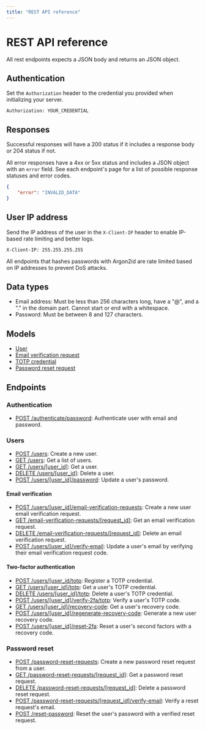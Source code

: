 ```yaml
---
title: "REST API reference"
---
```


# REST API reference

All rest endpoints expects a JSON body and returns an JSON object.

## Authentication

Set the `Authorization` header to the credential you provided when initializing your server.

```
Authorization: YOUR_CREDENTIAL
```

## Responses

Successful responses will have a 200 status if it includes a response body or 204 status if not.

All error responses have a 4xx or 5xx status and includes a JSON object with an `error` field. See each endpoint's page for a list of possible response statuses and error codes.

```json
{
    "error": "INVALID_DATA"
}
```

## User IP address

Send the IP address of the user in the `X-Client-IP` header to enable IP-based rate limiting and better logs.

```
X-Client-IP: 255.255.255.255
```

All endpoints that hashes passwords with Argon2id are rate limited based on IP addresses to prevent DoS attacks.

## Data types

- Email address: Must be less than 256 characters long, have a "@", and a "." in the domain part. Cannot start or end with a whitespace.
- Password: Must be between 8 and 127 characters.

## Models

- [User](/api-reference/rest/models/user)
- [Email verification request](/api-reference/rest/models/email-verification-request)
- [TOTP credential](/api-reference/rest/models/totp-credential)
- [Password reset request](/api-reference/rest/models/password-reset-request)

## Endpoints

### Authentication

- [POST /authenticate/password](/api-reference/rest/endpoints/post_authenticate_password): Authenticate user with email and password.

### Users

- [POST /users](/api-reference/rest/endpoints/post_users): Create a new user.
- [GET /users](/api-reference/rest/endpoints/get_users): Get a list of users.
- [GET /users/\[user_id\]](/api-reference/rest/endpoints/get_users_userid): Get a user.
- [DELETE /users/\[user_id\]](/api-reference/rest/endpoints/delete_users_userid): Delete a user.
- [POST /users/\[user_id\]/password](/api-reference/rest/endpoints/post_users_userid_password): Update a user's password.

#### Email verification

- [POST /users/\[user_id\]/email-verification-requests](/api-reference/rest/endpoints/post_users_userid_email-verification-requests): Create a new user email verification request.
- [GET /email-verification-requests/\[request_id\]](/api-reference/rest/endpoints/get_email-verification-requests_requestid): Get an email verification request.
- [DELETE /email-verification-requests/\[request_id\]](/api-reference/rest/endpoints/delete_email-verification-requests_requestid): Delete an email verification request.
- [POST /users/\[user_id\]/verify-email](/api-reference/rest/endpoints/post_users_userid_verify-email): Update a user's email by verifying their email verification request code.

#### Two-factor authentication

- [POST /users/\[user_id\/totp](/api-reference/rest/endpoints/post_users_userid_totp): Register a TOTP credential.
- [GET /users/\[user_id\]/totp](/api-reference/rest/endpoints/get_users_userid_totp): Get a user's TOTP credential.
- [DELETE /users/\[user_id\]/totp](/api-reference/rest/endpoints/delete_users_userid_totp): Delete a user's TOTP credential.
- [POST /users/\[user_id\]/verify-2fa/totp](/api-reference/rest/endpoints/post_users_userid_verify-2fa_totp): Verify a user's TOTP code.
- [GET /users/\[user_id\]/recovery-code](/api-reference/rest/endpoints/get_users_userid_recovery-code): Get a user's recovery code.
- [POST /users/\[user_id\]/regenerate-recovery-code](/api-reference/rest/endpoints/post_users_userid_regenerate-recovery-code): Generate a new user recovery code.
- [POST /users/\[user_id\]/reset-2fa](/api-reference/rest/endpoints/post_users_userid_reset-2fa): Reset a user's second factors with a recovery code.

### Password reset

- [POST /password-reset-requests](/api-reference/rest/endpoints/post_password-reset-requests): Create a new password reset request from a user.
- [GET /password-reset-requests/\[request_id\]](/api-reference/rest/endpoints/get_password-reset-requests_requestid): Get a password reset request.
- [DELETE /password-reset-requests/\[request_id\]](/api-reference/rest/endpoints/delete_password-reset-requests_requestid): Delete a password reset request.
- [POST /password-reset-requests/\[request_id\]/verify-email](/api-reference/rest/endpoints/post_password-reset-requests_requestid_verify-email): Verify a reset request's email.
- [POST /reset-password](/api-reference/rest/endpoints/post_reset-password): Reset the user's password with a verified reset request.
